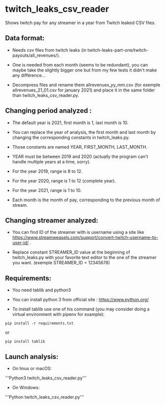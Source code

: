 # twitch_leaks_csv_reader
Shows twitch pay for any streamer in a year from Twitch leaked CSV files.

## Data format:

* Needs csv files from twitch leaks (in twitch-leaks-part-one/twitch-payouts/all_revenues/).

* One is needed from each month (seems to be redundant), you can maybe take the slightly bigger one but from my few tests it didn't make any différence...

* Decompress files and rename them allrevenues_yy_mm.csv (for exemple allrevenues_21_01.csv for january 2021) and place it in the same folder than twitch_leaks_csv_reader.py.

## Changing period analyzed :

* The default year is 2021, first month is 1, last month is 10.

* You can replace the year of analysis, the first month and last month by changing the corresponding constants in twitch_leaks.py.

* Those constants are named YEAR, FIRST_MONTH, LAST_MONTH.

* YEAR must be between 2019 and 2020 (actually the program can't handle multiple years at a time, sorry).

* For the year 2019, range is 8 to 12.

* For the year 2020, range is 1 to 12 (complete year).

* For the year 2021, range is 1 to 10.

* Each month is the month of pay, corresponding to the previous month of stream.

## Changing streamer analyzed:

* You can find ID of the streamer with is username using a site like https://www.streamweasels.com/support/convert-twitch-username-to-user-id/ .

* Replace constant STREAMER_ID value at the beginning of twitch_leaks.py with your favorite text editor to the one of the streamer you want. (exemple STREAMER_ID = 12345678)

## Requirements:

* You need tablib and python3

* You can install python 3 from official site : https://www.python.org/

* To install tablib use one of his command (you may consider doing a virtual environment with pipenv for example):

```pip install -r requirements.txt```

or

```pip install tablib```

## Launch analysis:

* On linux or macOS:

'''Python3 twitch_leaks_csv_reader.py'''

* On Windows:

'''Python twitch_leaks_csv_reader.py'''